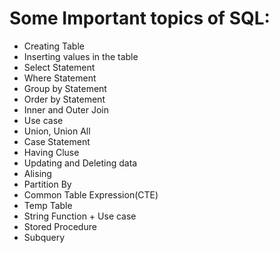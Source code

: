 # Some Important topics of SQL: 
- Creating Table
- Inserting values in the table
- Select Statement
- Where Statement
- Group by Statement
- Order by Statement
- Inner and Outer Join
- Use case
- Union, Union All
- Case Statement
- Having Cluse
- Updating and Deleting data
- Alising
- Partition By
- Common Table Expression(CTE)
- Temp Table
- String Function + Use case
- Stored Procedure
- Subquery
